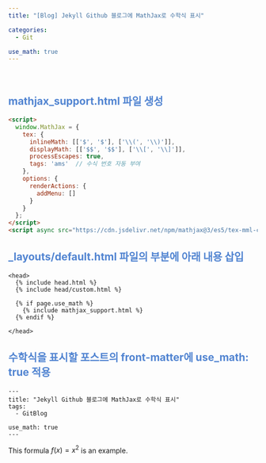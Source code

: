 ```yaml
---
title: "[Blog] Jekyll Github 블로그에 MathJax로 수학식 표시"

categories:
  - Git

use_math: true
---
```





<br>




## <span style="color:rgb(81, 132, 209) ;"> mathjax_support.html 파일 생성

```html
<script>
  window.MathJax = {
    tex: {
      inlineMath: [['$', '$'], ['\\(', '\\)']],
      displayMath: [['$$', '$$'], ['\\[', '\\]']],
      processEscapes: true,
      tags: 'ams'  // 수식 번호 자동 부여
    },
    options: {
      renderActions: {
        addMenu: []
      }
    }
  };
</script>
<script async src="https://cdn.jsdelivr.net/npm/mathjax@3/es5/tex-mml-chtml.js"></script>
```

## <span style="color:rgb(81, 132, 209) ;"> _layouts/default.html 파일의 <head> 부분에 아래 내용 삽입


```
<head>
  {% include head.html %}
  {% include head/custom.html %}

  {% if page.use_math %}
    {% include mathjax_support.html %}
  {% endif %}
  
</head>
```

## <span style="color:rgb(81, 132, 209) ;">  수학식을 표시할 포스트의 front-matter에 use_math: true 적용
```
---
title: "Jekyll Github 블로그에 MathJax로 수학식 표시"
tags:
  - GitBlog

use_math: true
---
```

This formula $f(x) = x^2$ is an example.